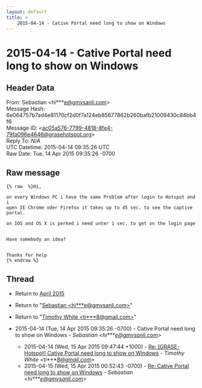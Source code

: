 ```yaml
---
layout: default
title: >
    2015-04-14 - Cative Portal need long to show on Windows
---
```


# 2015-04-14 - Cative Portal need long to show on Windows

## Header Data

From: Sebastian \<hi***e@gmvsanli.com\><br>
Message Hash: 6e064757b7ad4e81170cf2d0f7a124eb85677862b260bafb21009430c84bb4f6<br>
Message ID: \<ac05a576-7799-4818-8fe4-79fa096e4646@grasehotspot.org\><br>
Reply To: _N/A_<br>
UTC Datetime: 2015-04-14 09:35:26 UTC<br>
Raw Date: Tue, 14 Apr 2015 09:35:26 -0700<br>

## Raw message

```
{% raw  %}Hi,

on every Windows PC i have the same Problem after login to Hotspot and i 
open IE Chrome oder Firefox it takes up to 45 sec. to see the captive 
portal. 

on IOS and OS X is perked i need unter 1 sec. to get on the login page


Have somebody an idea?


Thanks for help
{% endraw %}
```

## Thread

+ Return to [April 2015](/archive/2015/04)

+ Return to "[Sebastian <hi***e<span>@</span>gmvsanli.com>](/authors/hi___e_at_gmvsanli_com)"
+ Return to "[Timothy White <ti***8<span>@</span>gmail.com>](/authors/ti___8_at_gmail_com)"

+ 2015-04-14 (Tue, 14 Apr 2015 09:35:26 -0700) - Cative Portal need long to show on Windows - _Sebastian \<hi***e@gmvsanli.com\>_
  + 2015-04-14 (Wed, 15 Apr 2015 09:47:44 +1000) - [Re: [GRASE-Hotspot] Cative Portal need long to show on Windows](/archive/2015/04/8f1568b2ca4167cd166fdadf7f33232574c5f60982aa004317feadb69210ff96) - _Timothy White \<ti***8@gmail.com\>_
  + 2015-04-15 (Wed, 15 Apr 2015 00:52:43 -0700) - [Re: Cative Portal need long to show on Windows](/archive/2015/04/76994f44467d3f0d8de6d40afdbe6a739f98f4518029ee19d77118dcbbc240a0) - _Sebastian \<hi***e@gmvsanli.com\>_

